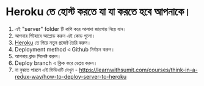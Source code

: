 # Heroku তে হোস্ট করতে যা যা করতে হবে আপনাকে।


1. এই "server" folder টি কপি করে আলাদা জায়গায় নিয়ে যান।
2. আপনার গিটহাবে আপ্লোড করুন এই কোড গুলো।
3. [Heroku](https://dashboard.heroku.com/) তে গিয়ে নতুন প্রজেক্ট তৈরি করুন।
4. Deployment method এ Github নির্বাচন করুন।
5. আপনার ব্রাঞ্চ সিলেক্ট করুন।
6. Deploy branch এ ক্লিক করে ডেপ্লয় করুন।
7. না বুঝতে পারলে এই ভিডিওটি দেখুন - https://learnwithsumit.com/courses/think-in-a-redux-way/how-to-deploy-server-to-heroku
